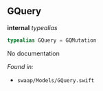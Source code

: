 ## GQuery

**internal** *typealias*

```swift
typealias GQuery = GQMutation
```

No documentation



*Found in:*

* `swaap/Models/GQuery.swift`



